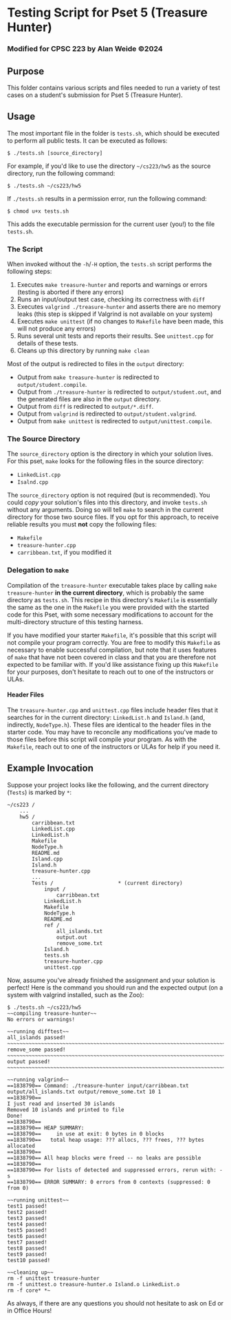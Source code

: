 # Testing Script for Pset 5 (Treasure Hunter)
### Modified for CPSC 223 by Alan Weide &copy;2024

## Purpose

This folder contains various scripts and files needed to run a variety of test cases on a student's submission for Pset 5 (Treasure Hunter).

## Usage

The most important file in the folder is `tests.sh`, which should be executed to perform all public tests.
It can be executed as follows:

```
$ ./tests.sh [source_directory]
```

For example, if you'd like to use the directory `~/cs223/hw5` as the source directory, run the following command:

```
$ ./tests.sh ~/cs223/hw5
```

If `./tests.sh` results in a permission error, run the following command:

```
$ chmod u+x tests.sh
```

This adds the executable permission for the current user (you!) to the file `tests.sh`.

### The Script

When invoked without the `-h`/`-H` option, the `tests.sh` script performs the following steps:
1. Executes `make treasure-hunter` and reports and warnings or errors (testing is aborted if there any errors)
2. Runs an input/output test case, checking its correctness with `diff`
3. Executes `valgrind ./treasure-hunter` and asserts there are no memory leaks (this step is skipped if Valgrind is not available on your system)
4. Executes `make unittest` (if no changes to `Makefile` have been made, this will not produce any errors)
5. Runs several unit tests and reports their results. See `unittest.cpp` for details of these tests.
6. Cleans up this directory by running `make clean`

Most of the output is redirected to files in the `output` directory:
* Output from `make treasure-hunter` is redirected to `output/student.compile`.
* Output from `./treasure-hunter` is redirected to `output/student.out`, and the generated files are also in the `output` directory.
* Output from `diff` is redirected to `output/*.diff`.
* Output from `valgrind` is redirected to `output/student.valgrind`.
* Output from `make unittest` is redirected to `output/unittest.compile`.

### The Source Directory

The `source_directory` option is the directory in which your solution lives.
For this pset, `make` looks for the following files in the source directory:
* `LinkedList.cpp`
* `Isalnd.cpp`

The `source_directory` option is not required (but is recommended).
You could *copy* your solution's files into this directory, and invoke `tests.sh` without any arguments.
Doing so will tell `make` to search in the current directory for those two source files.
If you opt for this approach, to receive reliable results you must **not** copy the following files:
* `Makefile`
* `treasure-hunter.cpp`
* `carribbean.txt`, if you modified it

### Delegation to `make`

Compilation of the `treasure-hunter` executable takes place by calling `make treasure-hunter` **in the current directory**, which is probably the same directory as `tests.sh`.
This recipe in this directory's `Makefile` is essentially the same as the one in the `Makefile` you were provided with the started code for this Pset, with some necessary modifications to account for the multi-directory structure of this testing harness.

If you have modified your starter `Makefile`, it's possible that this script will not compile your program correctly.
You are free to modify this `Makefile` as necessary to enable successful compilation, but note that it uses features of `make` that have not been covered in class and that you are therefore not expected to be familiar with.
If you'd like assistance fixing up this `Makefile` for your purposes, don't hesitate to reach out to one of the instructors or ULAs.

#### Header Files

The `treasure-hunter.cpp` and `unittest.cpp` files include header files that it searches for in the current directory: `LinkedList.h` and `Island.h` (and, indirectly, `NodeType.h`).
These files are identical to the header files in the starter code.
You may have to reconcile any modifications you've made to those files before this script will compile your program.
As with the `Makefile`, reach out to one of the instructors or ULAs for help if you need it.

## Example Invocation
Suppose your project looks like the following, and the current directory (`Tests`) is marked by `*`:

```
~/cs223 /
    ...
    hw5 /
        carribbean.txt
        LinkedList.cpp
        LinkedList.h
        Makefile
        NodeType.h
        README.md
        Island.cpp
        Island.h
        treasure-hunter.cpp
        ...
        Tests /                     * (current directory)
            input /
                carribbean.txt
            LinkedList.h
            Makefile
            NodeType.h
            README.md
            ref /
                all_islands.txt
                output.out
                remove_some.txt
            Island.h
            tests.sh
            treasure-hunter.cpp
            unittest.cpp
```

Now, assume you've already finished the assignment and your solution is perfect!
Here is the command you should run and the expected output (on a system with valgrind installed, such as the Zoo):

```
$ ./tests.sh ~/cs223/hw5
~~compiling treasure-hunter~~
No errors or warnings!

~~running difftest~~
all_islands passed!
~~~~~~~~~~~~~~~~~~~~~~~~~~~~~~~~~~~~~~~~~~~~~~~~~~~~~~~~~~~~~~~~~~~~~~~~
remove_some passed!
~~~~~~~~~~~~~~~~~~~~~~~~~~~~~~~~~~~~~~~~~~~~~~~~~~~~~~~~~~~~~~~~~~~~~~~~
output passed!
~~~~~~~~~~~~~~~~~~~~~~~~~~~~~~~~~~~~~~~~~~~~~~~~~~~~~~~~~~~~~~~~~~~~~~~~

~~running valgrind~~
==1838790== Command: ./treasure-hunter input/carribbean.txt output/all_islands.txt output/remove_some.txt 10 1
==1838790== 
I just read and inserted 30 islands
Removed 10 islands and printed to file
Done!
==1838790== 
==1838790== HEAP SUMMARY:
==1838790==     in use at exit: 0 bytes in 0 blocks
==1838790==   total heap usage: ??? allocs, ??? frees, ??? bytes allocated
==1838790== 
==1838790== All heap blocks were freed -- no leaks are possible
==1838790== 
==1838790== For lists of detected and suppressed errors, rerun with: -s
==1838790== ERROR SUMMARY: 0 errors from 0 contexts (suppressed: 0 from 0)

~~running unittest~~
test1 passed!
test2 passed!
test3 passed!
test4 passed!
test5 passed!
test6 passed!
test7 passed!
test8 passed!
test9 passed!
test10 passed!

~~cleaning up~~
rm -f unittest treasure-hunter
rm -f unittest.o treasure-hunter.o Island.o LinkedList.o
rm -f core* *~
```

As always, if there are any questions you should not hesitate to ask on Ed or in Office Hours!

